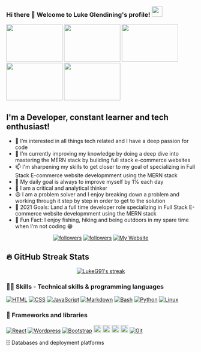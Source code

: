 ### Hi there 👋 Welcome to Luke Glendining's profile! <img src="https://media.giphy.com/media/hvRJCLFzcasrR4ia7z/giphy.gif" width="28">

<div align="left">
<img src="https://media.giphy.com/media/RbDKaczqWovIugyJmW/giphy.gif?cid=ecf05e47oiub26oln4fgzuifc030a1w2a3l8yo8w1d6bps2a&rid=giphy.gif&ct=g" width="150" height=100">
<img src="https://media.giphy.com/media/hX1Am5h59VuYC8yU9V/giphy.gif?cid=ecf05e473ocmd95ftomjjkt53ms7kkvx27mbreyp8j2eknax&rid=giphy.gif&ct=g" width="150" height="100">
<img src="https://media.giphy.com/media/26tn33aiTi1jkl6H6/giphy.gif?cid=ecf05e47c6gq3c3jpx9ayfdekkx2q7hbhomsmismsoq087ni&rid=giphy.gif&ct=g" width="150" height="100">
<img src="https://media.giphy.com/media/9D7Jr7o9TjKta/giphy.gif?cid=ecf05e47025dzxojvuwgim8e3ge4u160u2b55yc3lh1zml3p&rid=giphy.gif&ct=g" width="150" height=100">
<img src="https://media.giphy.com/media/i1JHRZSXO9LZZDHqii/giphy.gif?cid=ecf05e47kvy6c05n5vhx292cibtdalk50jyjvyci51t1xucf&rid=giphy.gif&ct=g" width="150" height=100">
</div>

## I'm a Developer, constant learner and tech enthusiast!

- 👀 I’m interested in all things tech related and I have a deep passion for code
- 🌱 I’m currently improving my knowledge by doing a deep dive into mastering the MERN stack by building full stack e-commerce websites
- 📫 I'm sharpening my skills to get closer to my goal of specializing in Full Stack E-commerce website developmment using the MERN stack
- 🔭 My daily goal is always to improve myself by 1% each day 
- 🤔 I am a critical and analytical thinker
- :smiley: I am a problem solver and I enjoy breaking down a problem and working through it step by step in order to get to the solution
- 🥅 2021 Goals: Land a full time developer role specializing in Full Stack E-commerce website developmment using the MERN stack
- 💞️ Fun Fact: I enjoy fishing, hiking and being outdoors in my spare time when I'm not coding 😁

<!-- Badges template - https://github.com/badges/shields -->

<p align="center">
<a href="https://twitter.com/lukeglendining">
    <img alt="followers" title="Follow me on Twitter" src="https://img.shields.io/twitter/follow/lukeglendining?color=55960c&labelColor=488207&label=Follow&logo=twitter&logoColor=white&style=for-the-badge"/></a>
  <a href="https://github.com/LukeG91">
    <img alt="followers" title="Follow me on Github" src="https://img.shields.io/github/followers/LukeG91?color=236ad3&labelColor=1155ba&style=for-the-badge&logo=github&label=Follow"/></a>
  <a href="https://lukeg91.github.io/Luke_Glendining_resume/">
    <img alt="My Website" title="My Website" src="https://img.shields.io/website?label=WEBISTE&style=for-the-badge&up_color=yellow&up_message=VISIT&url=https%3A%2F%2Flukeg91.github.io%2FLuke_Glendining_resume%2F"/></a> 
</p>

## 🔥 GitHub Streak Stats

<!-- GitHub Readme Streak Stats - https://github.com/DenverCoder1/github-readme-streak-stats -->
<p align="center">
  <a href="https://github.com/LukeG91/github-readme-streak-stats">
    <img title="🔥 Get streak stats for your profile at git.io/streak-stats" alt="LukeG91's streak" src="https://github-readme-streak-stats.herokuapp.com/?user=LukeG91&theme=blue-green"/>
  </a>
</p>                                                                                       

### 👨‍💻 Skills - Technical skills & programming languages
                                                                                          
<p>
    <a href="#"><img alt="HTML" src="https://img.shields.io/badge/HTML%20-%23E34F26.svg?logo=html5&logoColor=white"></a>
    <a href="#"><img alt="CSS" src="https://img.shields.io/badge/CSS%20-%231572B6.svg?logo=css3&logoColor=white"></a>
    <a href="#"><img alt="JavaScript" src="https://img.shields.io/badge/JavaScript%20-%23F7DF1E.svg?logo=javascript&logoColor=black"></a>
    <a href="#"><img alt="Markdown" src="https://img.shields.io/badge/Markdown-%23000000.svg?logo=markdown&logoColor=white"></a>
    <a href="#"><img alt="Bash" src="https://img.shields.io/badge/Bash%20-%23121011.svg?logo=gnu-bash&logoColor=white"></a>
    <a href="#"><img alt="Python" src="https://img.shields.io/badge/Python%20-%2314354C.svg?logo=python&logoColor=white"></a>
    <a href="#"><img alt="Linux" src="https://img.shields.io/badge/linux%20-%2314354C.svg?logo=linux&logoColor=white"></a>                                                                                     
</p>
                                                                                          
### 🧰 Frameworks and libraries
                                                                                          
<p>    
    <a href="#"><img alt="React" src="https://img.shields.io/badge/-ReactJs-black?logo=react"></a>
    <a href="#"><img alt="Wordpress" src="https://img.shields.io/badge/Wordpress-21759B?logo=wordpress&logoColor=white"></a>
    <a href="#"><img alt="Bootstrap" src="https://img.shields.io/badge/Bootstarp-21759B?logo=bootstrap&logoColor=white"></a>
    <a href="#"><img alt="Node" src="https://img.shields.io/badge/Node.js-43853D?style=for-the-badge&logo=node.js&logoColor=white" height="20"></a>  
    <a href="#"><img alt="Express" src="https://img.shields.io/badge/Express.js-404D59?style=for-the-badge" height="20"></a>                     
    <a href="#"><img alt="Node" src="https://img.shields.io/badge/Node.js-43853D?style=for-the-badge&logo=node.js&logoColor=white" height="20"></a>                     <a href="#"><img alt="Node" src="https://img.shields.io/badge/Node.js-43853D?style=for-the-badge&logo=node.js&logoColor=white" height="20"></a>                     <a href="#"><img alt="Git" src="https://img.shields.io/badge/Git%20-%2314354C.svg?logo=git&logoColor=white"></a>                      
                                                                                          
</p>
                                                                                          
🗄️ Databases and deployment platforms                                                                                       
                                                                                          
<!--
**LukeG91/LukeG91** is a ✨ _special_ ✨ repository because its `README.md` (this file) appears on your GitHub profile.

Here are some ideas to get you started:

- 🔭 I’m currently working on ...
- 🌱 I’m currently learning ...
- 👯 I’m looking to collaborate on ...
- 🤔 I’m looking for help with ...
- 💬 Ask me about ...
- 📫 How to reach me: ...
- 😄 Pronouns: ...
- ⚡ Fun fact: ...
-->
